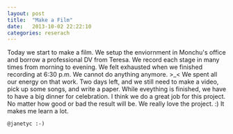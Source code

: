 ```yaml
---
layout: post
title:  "Make a Film"
date:   2013-10-02 22:22:10
categories: reserach
---
```

Today we start to make a film. We setup the enviornment in Monchu's office and borrow a professional DV from Teresa. We record each stage in many times from morning to evening. We felt exhausted when we finished recording at 6:30 p.m. We cannot do anything anymore. >_< We spent all our energy on that work. Two days left, and we still need to make a video, pick up some songs, and write a paper. While eveything is finished, we have to have a big dinner for celebration. I think we do a great job for this project. No matter how good or bad the result will be. We really love the project. :) It makes me learn a lot.

`@janetyc :-)`

